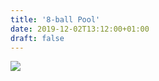 ```yaml
---
title: '8-ball Pool'
date: 2019-12-02T13:12:00+01:00
draft: false
---
```


[![](https://1.bp.blogspot.com/-LitAKeoyADM/XeT_kPAhG5I/AAAAAAAABpY/TC5lizr0OQ0uC5trdeSWPWAgYQVSGvPVACNcBGAsYHQ/s400/unnamed%2B%25281%2529.jpg)](https://1.bp.blogspot.com/-LitAKeoyADM/XeT_kPAhG5I/AAAAAAAABpY/TC5lizr0OQ0uC5trdeSWPWAgYQVSGvPVACNcBGAsYHQ/s1600/unnamed%2B%25281%2529.jpg)